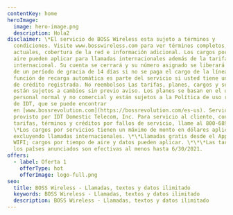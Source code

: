 ```yaml
---
contentKey: home
heroImage:
  image: hero-image.png
  description: Hola2
disclaimer: \*El servicio de BOSS Wireless esta sujeto a términos y
  condiciones. Visite www.bosswireless.com para ver términos completos, tarifas
  actuales, cobertura de la red e información adicional. Los cargos por tiempo
  aire pueden aplicar para llamadas internacionales además de la tarifa
  internacional. Su cuenta se cerrará y su número asignado se liberará después
  de un período de gracia de 14 días si no se paga el cargo de la línea. La
  función de recarga automática es parte del servicio si usted tiene una tarjeta
  de crédito registrada. No reembolsos Las tarifas, planes, cargos y servicios
  están sujetos a cambios sin previo aviso. Los planes se basan en el uso
  personal normal y no comercial y están sujetos a la Política de uso razonable
  de IDT, que se puede encontrar
  en [www.bossrevolution.com](https://bossrevolution.com/es-us). Servicio
  provisto por IDT Domestic Telecom, Inc. Para servicio al cliente, consultas de
  tarifas, términos y créditos por fallos de servicio, llame al 800-689-0617.
  \*Los cargos por servicios tienen un máximo de monto en dólares aplicable,
  excluyendo llamadas internacionales. \*\*Llamadas gratis desde el App usando
  WIFI; cargos por tiempo de aire y datos pueden aplicar. \*\*\*Las tarifas de
  los paîses anunciados son efectivas al menos hasta 6/30/2021.
offers:
  - label: Oferta 1
    offerType: hot
    offerImage: logo-full.png
seo:
  title: BOSS Wireless - Llamadas, textos y datos ilimitado
  keywords: BOSS Wireless - Llamadas, textos y datos ilimitado
  description: BOSS Wireless - Llamadas, textos y datos ilimitado
---
```

